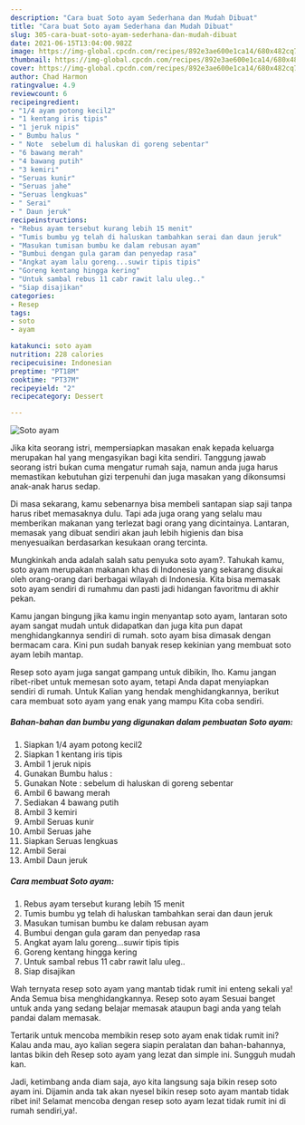```yaml
---
description: "Cara buat Soto ayam Sederhana dan Mudah Dibuat"
title: "Cara buat Soto ayam Sederhana dan Mudah Dibuat"
slug: 305-cara-buat-soto-ayam-sederhana-dan-mudah-dibuat
date: 2021-06-15T13:04:00.982Z
image: https://img-global.cpcdn.com/recipes/892e3ae600e1ca14/680x482cq70/soto-ayam-foto-resep-utama.jpg
thumbnail: https://img-global.cpcdn.com/recipes/892e3ae600e1ca14/680x482cq70/soto-ayam-foto-resep-utama.jpg
cover: https://img-global.cpcdn.com/recipes/892e3ae600e1ca14/680x482cq70/soto-ayam-foto-resep-utama.jpg
author: Chad Harmon
ratingvalue: 4.9
reviewcount: 6
recipeingredient:
- "1/4 ayam potong kecil2"
- "1 kentang iris tipis"
- "1 jeruk nipis"
- " Bumbu halus "
- " Note  sebelum di haluskan di goreng sebentar"
- "6 bawang merah"
- "4 bawang putih"
- "3 kemiri"
- "Seruas kunir"
- "Seruas jahe"
- "Seruas lengkuas"
- " Serai"
- " Daun jeruk"
recipeinstructions:
- "Rebus ayam tersebut kurang lebih 15 menit"
- "Tumis bumbu yg telah di haluskan tambahkan serai dan daun jeruk"
- "Masukan tumisan bumbu ke dalam rebusan ayam"
- "Bumbui dengan gula garam dan penyedap rasa"
- "Angkat ayam lalu goreng...suwir tipis tipis"
- "Goreng kentang hingga kering"
- "Untuk sambal rebus 11 cabr rawit lalu uleg.."
- "Siap disajikan"
categories:
- Resep
tags:
- soto
- ayam

katakunci: soto ayam 
nutrition: 228 calories
recipecuisine: Indonesian
preptime: "PT18M"
cooktime: "PT37M"
recipeyield: "2"
recipecategory: Dessert

---
```



![Soto ayam](https://img-global.cpcdn.com/recipes/892e3ae600e1ca14/680x482cq70/soto-ayam-foto-resep-utama.jpg)

Jika kita seorang istri, mempersiapkan masakan enak kepada keluarga merupakan hal yang mengasyikan bagi kita sendiri. Tanggung jawab seorang istri bukan cuma mengatur rumah saja, namun anda juga harus memastikan kebutuhan gizi terpenuhi dan juga masakan yang dikonsumsi anak-anak harus sedap.

Di masa  sekarang, kamu sebenarnya bisa membeli santapan siap saji tanpa harus ribet memasaknya dulu. Tapi ada juga orang yang selalu mau memberikan makanan yang terlezat bagi orang yang dicintainya. Lantaran, memasak yang dibuat sendiri akan jauh lebih higienis dan bisa menyesuaikan berdasarkan kesukaan orang tercinta. 



Mungkinkah anda adalah salah satu penyuka soto ayam?. Tahukah kamu, soto ayam merupakan makanan khas di Indonesia yang sekarang disukai oleh orang-orang dari berbagai wilayah di Indonesia. Kita bisa memasak soto ayam sendiri di rumahmu dan pasti jadi hidangan favoritmu di akhir pekan.

Kamu jangan bingung jika kamu ingin menyantap soto ayam, lantaran soto ayam sangat mudah untuk didapatkan dan juga kita pun dapat menghidangkannya sendiri di rumah. soto ayam bisa dimasak dengan bermacam cara. Kini pun sudah banyak resep kekinian yang membuat soto ayam lebih mantap.

Resep soto ayam juga sangat gampang untuk dibikin, lho. Kamu jangan ribet-ribet untuk memesan soto ayam, tetapi Anda dapat menyiapkan sendiri di rumah. Untuk Kalian yang hendak menghidangkannya, berikut cara membuat soto ayam yang enak yang mampu Kita coba sendiri.

<!--inarticleads1-->

##### Bahan-bahan dan bumbu yang digunakan dalam pembuatan Soto ayam:

1. Siapkan 1/4 ayam potong kecil2
1. Siapkan 1 kentang iris tipis
1. Ambil 1 jeruk nipis
1. Gunakan  Bumbu halus :
1. Gunakan  Note : sebelum di haluskan di goreng sebentar
1. Ambil 6 bawang merah
1. Sediakan 4 bawang putih
1. Ambil 3 kemiri
1. Ambil Seruas kunir
1. Ambil Seruas jahe
1. Siapkan Seruas lengkuas
1. Ambil  Serai
1. Ambil  Daun jeruk




<!--inarticleads2-->

##### Cara membuat Soto ayam:

1. Rebus ayam tersebut kurang lebih 15 menit
1. Tumis bumbu yg telah di haluskan tambahkan serai dan daun jeruk
1. Masukan tumisan bumbu ke dalam rebusan ayam
1. Bumbui dengan gula garam dan penyedap rasa
1. Angkat ayam lalu goreng...suwir tipis tipis
1. Goreng kentang hingga kering
1. Untuk sambal rebus 11 cabr rawit lalu uleg..
1. Siap disajikan




Wah ternyata resep soto ayam yang mantab tidak rumit ini enteng sekali ya! Anda Semua bisa menghidangkannya. Resep soto ayam Sesuai banget untuk anda yang sedang belajar memasak ataupun bagi anda yang telah pandai dalam memasak.

Tertarik untuk mencoba membikin resep soto ayam enak tidak rumit ini? Kalau anda mau, ayo kalian segera siapin peralatan dan bahan-bahannya, lantas bikin deh Resep soto ayam yang lezat dan simple ini. Sungguh mudah kan. 

Jadi, ketimbang anda diam saja, ayo kita langsung saja bikin resep soto ayam ini. Dijamin anda tak akan nyesel bikin resep soto ayam mantab tidak ribet ini! Selamat mencoba dengan resep soto ayam lezat tidak rumit ini di rumah sendiri,ya!.

